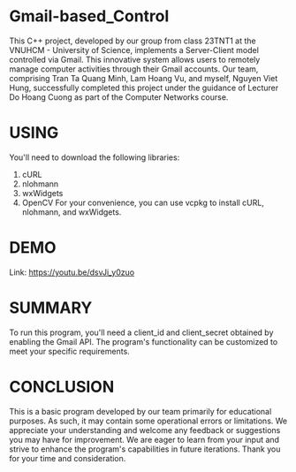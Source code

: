 # Gmail-based_Control
This C++ project, developed by our group from class 23TNT1 at the VNUHCM - University of Science, implements a Server-Client model controlled via Gmail. This innovative system allows users to remotely manage computer activities through their Gmail accounts. Our team, comprising Tran Ta Quang Minh, Lam Hoang Vu, and myself, Nguyen Viet Hung, successfully completed this project under the guidance of Lecturer Do Hoang Cuong as part of the Computer Networks course.
# USING
You'll need to download the following libraries:
1. cURL
2. nlohmann
3. wxWidgets
4. OpenCV
For your convenience, you can use vcpkg to install cURL, nlohmann, and wxWidgets.
# DEMO
Link: ⁦https://youtu.be/dsvJi_y0zuo
# SUMMARY
To run this program, you'll need a client_id and client_secret obtained by enabling the Gmail API. The program's functionality can be customized to meet your specific requirements.
# CONCLUSION
This is a basic program developed by our team primarily for educational purposes. As such, it may contain some operational errors or limitations. We appreciate your understanding and welcome any feedback or suggestions you may have for improvement. We are eager to learn from your input and strive to enhance the program's capabilities in future iterations. Thank you for your time and consideration.
